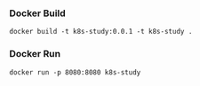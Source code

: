 ### Docker Build
````
docker build -t k8s-study:0.0.1 -t k8s-study .
````

### Docker Run
````
docker run -p 8080:8080 k8s-study
````